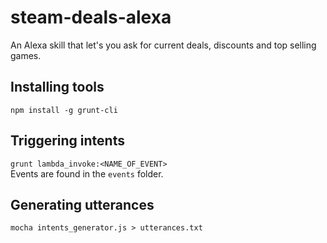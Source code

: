 # steam-deals-alexa
An Alexa skill that let's you ask for current deals, discounts and top selling games.


## Installing tools
`npm install -g grunt-cli`

## Triggering intents
`grunt lambda_invoke:<NAME_OF_EVENT>`  
Events are found in the `events` folder.

## Generating utterances
`mocha intents_generator.js > utterances.txt`